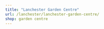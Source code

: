 ```yaml
---
title: "Lanchester Garden Centre"
url: /lanchester/lanchester-garden-centre/
shop: garden centre
---
```

